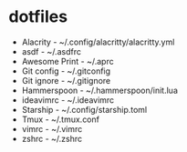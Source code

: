 # dotfiles

* Alacrity - ~/.config/alacritty/alacritty.yml
* asdf - ~/.asdfrc
* Awesome Print - ~/.aprc
* Git config - ~/.gitconfig
* Git ignore - ~/.gitignore
* Hammerspoon - ~/.hammerspoon/init.lua
* ideavimrc - ~/.ideavimrc
* Starship - ~/.config/starship.toml
* Tmux - ~/.tmux.conf
* vimrc - ~/.vimrc
* zshrc - ~/.zshrc

